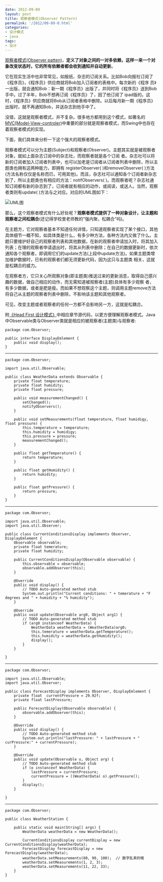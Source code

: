 ```yaml
---
date: 2012-09-09
layout: post
title: 观察者模式(Observer Pattern)
permalink: '/2012/09-09-0.html'
categories:
- 设计模式
- java
tags:
- 设计
---
```



[观察者模式(Observer patten)](http://en.wikipedia.org/wiki/Observer_pattern)，**定义了对象之间的一对多依赖，这样一来一个对象改变状态时，它的所有依赖者都会收到通知并自动更新**。

它在现实生活中也非常常见，如报纸、杂志的订阅关系。比如Bob向报社订阅了《程序员》，《程序员》供应商就将Bob加入订阅者的表格中。每次新的《程序 员》一出版，就会通知Bob：新一期《程序员》出版了，并同时将《程序员》送到Bob手中。过了半年，Bob不想再订阅《程序员》了，因了他订阅了 ipad版的。这时，《程序员》供应商就将Bob从订阅者表格中删除。以后每月新一期《程序员》出版时，就不再通知Bob，并送杂志到他手中了。

没错，这就是观察者模式，并不复杂。很多地方都用到这个模式，如著名的[MVC(Model-View-controler)](http://en.wikipedia.org/wiki/Model%E2%80%93view%E2%80%93controller)中重要的部分就是观察者模式，而Swing中也存在着观察者模式的实现。

下面，我们具体来分析一下这个强大的观察者模式。

观察者模式可以分为主题(Subject)和观察者(Observer)。主题其实就是被观察者对象，就如上面杂志订阅中的杂志社，而观察者就是各个订阅 者。杂志社可以将新的订阅者加入订阅者列表中，也可以加老是订阅者从订阅者列表中删除，所以主题类也拥有这两种能力，即拥有 registerObserver( )和removeObserver( )方法(方法名称仅仅是名称而已，可用其他)。而且，杂志社可以通知各个订阅者新杂志到了，所以主题类也有相应的方法：notifObservers( )。而观察者呢？杂志社通知订阅都有新的杂志到了，订阅者就有相应的动作，或阅读，或送人。当然，观察者类则有update( )方法与之对应。对应的UML图如下：

![UML图](/assets/media/2012-09-09-0.png "UML图")

那么，这个观察者模式有什么好处呢？**观察者模式提供了一种对象设计，让主题和观察者之间松耦合**(还记得学校里老师教的“强内聚，松耦合”吗)。

在主题方，它对观察者基本不知道任何详情，只知道观察者实现了某个接口，其他具体细节一概不知，如具体类是什么，有多少种方法，各种方法内又做了什么。主 题只要维护好自己的观察者列表和其他数据，在新的观察者申请加入时，将其加入列表；在理的观察者申请退出时，将其从列表中删除；在自己的数据更新时，依次 通知各个观察者，即调用它们的update方法(上段中update方法)。如果主题类增加维护数据时，已有的观察者们都无须更新代码，因为这只与主题类 相关，这就是松耦合的威力。

在观察者方，它只关心所观察对象(即主题类)推送过来的更新消息，取得自己感兴趣的数据，做自己相应的动作，而无需知道被观察者(主题)具体有多少观察 者，有多少数据，或者是肥是瘦。而如果不想观察这个主题，则调用主题remove方法将自己从主题的观察者列表中删除，不影响该主题和其他观察者。

可见，改变主题或者观察者的任何一方都不会影响另一方，这就是松耦合。

附[《Head First 设计模式》](http://book.douban.com/subject/2243615/)中相应章节源代码，以更方便理解观察者模式。Java中Observable类与Observer类就是相应的被观察者(主题类)与观察者:

	package com.Observor;  
	 
	public interface DisplayEmlement {  
	    public void display();  
	}

------------------------------

	package com.Observor;  
	 
	import java.util.Observable;  
	 
	public class WeatherData extends Observable {  
	    private float temperature;  
	    private float humidity;  
	    private float pressure;  
	 
	    public void measurementChanged() {  
	        setChanged();  
	        notifyObservers();  
	    }  
	 
	    public void setMeasurements(float temperature, float humidigy, float pressure) {  
	        this.temperature = temperature;  
	        this.humidity = humidigy;  
	        this.pressure = pressure;  
	        measurementChanged();  
	    }  
	 
	    public float getTemperature() {  
	        return temperature;  
	    }  
	 
	    public float getHumidity() {  
	        return humidity;  
	    }  
	 
	    public float getPressure() {  
	        return pressure;  
	    }  
	}

------------------------------

	package com.Observor;  
	 
	import java.util.Observable;  
	import java.util.Observer;  
	 
	public class CurrentConditionsDisplay implements Observer, DisplayEmlement {  
	    Observable observable;  
	    private float temerature;  
	    private float humidity;  
	 
	    public CurrentConditionsDisplay(Observable observable) {  
	        this.observable = observable;  
	        observable.addObserver(this);  
	    }  
	 
	    @Override 
	    public void display() {  
	        // TODO Auto-generated method stub  
	        System.out.println("Current conditions: " + temerature + "F degrees and " + humidity + "% humidity");  
	    }  
	 
	    @Override 
	    public void update(Observable arg0, Object arg1) {  
	        // TODO Auto-generated method stub  
	        if (arg0 instanceof WeatherData) {  
	            WeatherData weatherData = (WeatherData)arg0;  
	            this.temerature = weatherData.getTemperature();  
	            this.humidity = weatherData.getHumidity();  
	            display();  
	        }  
	    }  
	 
	}

---------------------------------

	package com.Observor;  
	 
	import java.util.Observable;  
	import java.util.Observer;  
	 
	public class ForecastDisplay implements Observer, DisplayEmlement {  
	    private float  currentPressure = 29.92f;  
	    private float lastPressure;  
	 
	    public ForecastDisplay(Observable observable) {  
	        observable.addObserver(this);  
	    }  
	 
	    @Override 
	    public void display() {  
	        // TODO Auto-generated method stub  
	        System.out.println("lastPressure: " + lastPressure + " curPressure:" + currentPressure);  
	    }  
	 
	    @Override 
	    public void update(Observable o, Object arg) {  
	        // TODO Auto-generated method stub  
	        if (o instanceof WeatherData) {  
	            lastPressure = currentPressure;  
	            currentPressure = ((WeatherData) o).getPressure();  
	        }  
	        display();  
	    }  
	 
	}

---------------------------

	package com.Observor;  
	 
	public class WeatherStation {  
	 
	    public static void main(String[] args) {  
	        WeatherData weatherData = new WeatherData();  
	 
	        CurrentConditionsDisplay currentDisplay = new CurrentConditionsDisplay(weatherData);  
	        ForecastDisplay forecastDisplay = new ForecastDisplay(weatherData);  
	        weatherData.setMeasurements(80, 90, 100);  // 数字乱来的哦  
	        weatherData.setMeasurements(1, 2, 3);  
	        weatherData.setMeasurements(11, 22, 33);  
	    }  
	}
